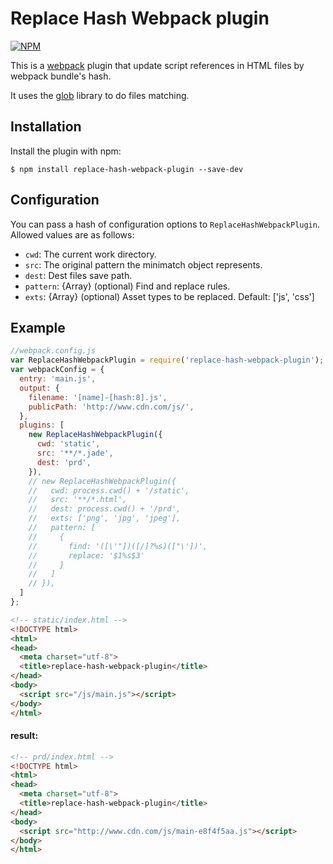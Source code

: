 # Replace Hash Webpack plugin

[![NPM](https://nodei.co/npm/replace-hash-webpack-plugin.png)](https://nodei.co/npm/replace-hash-webpack-plugin/)

This is a [webpack](http://webpack.github.io/) plugin that update script references in HTML files by webpack bundle's hash.

 It uses the [glob](https://github.com/isaacs/node-glob) library to do files matching.

## Installation

Install the plugin with npm:
```shell
$ npm install replace-hash-webpack-plugin --save-dev
```

## Configuration

You can pass a hash of configuration options to `ReplaceHashWebpackPlugin`.
Allowed values are as follows:

- `cwd`: The current work directory.
- `src`: The original pattern the minimatch object represents.
- `dest`: Dest files save path.
- `pattern`: {Array} (optional) Find and replace rules.
- `exts`: {Array} (optional) Asset types to be replaced. Default: ['js', 'css']

## Example

```javascript
//webpack.config.js
var ReplaceHashWebpackPlugin = require('replace-hash-webpack-plugin');
var webpackConfig = {
  entry: 'main.js',
  output: {
    filename: '[name]-[hash:8].js',
    publicPath: 'http://www.cdn.com/js/',
  },
  plugins: [
    new ReplaceHashWebpackPlugin({
      cwd: 'static',
      src: '**/*.jade',
      dest: 'prd',
    }),
    // new ReplaceHashWebpackPlugin({
    //   cwd: process.cwd() + '/static',
    //   src: '**/*.html',
    //   dest: process.cwd() + '/prd',
    //   exts: ['png', 'jpg', 'jpeg'],
    //   pattern: [
    //     {
    //       find: '([\'"])([/]?%s)(["\'])',
    //       replace: '$1%s$3'
    //     }
    //   ]
    // }),
  ]
};
```

```html
<!-- static/index.html -->
<!DOCTYPE html>
<html>
<head>
  <meta charset="utf-8">
  <title>replace-hash-webpack-plugin</title>
</head>
<body>
  <script src="/js/main.js"></script>
</body>
</html>
```

#### result:

```html
<!-- prd/index.html -->
<!DOCTYPE html>
<html>
<head>
  <meta charset="utf-8">
  <title>replace-hash-webpack-plugin</title>
</head>
<body>
  <script src="http://www.cdn.com/js/main-e8f4f5aa.js"></script>
</body>
</html>
```
